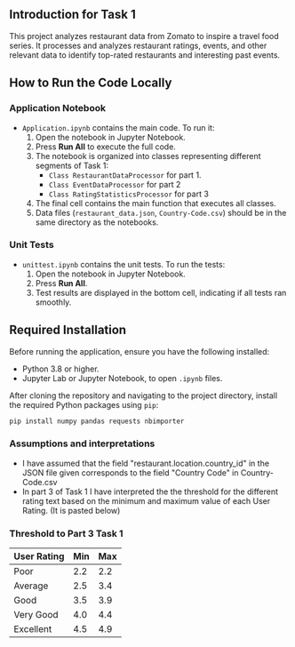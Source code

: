 ## Introduction for Task 1

This project analyzes restaurant data from Zomato to inspire a travel food series. It processes and analyzes restaurant ratings, events, and other relevant data to identify top-rated restaurants and interesting past events.

## How to Run the Code Locally

### Application Notebook

- `Application.ipynb` contains the main code. To run it:
  1. Open the notebook in Jupyter Notebook.
  2. Press **Run All** to execute the full code.
  3. The notebook is organized into classes representing different segments of Task 1:
     - `Class RestaurantDataProcessor` for part 1.
     - `Class EventDataProcessor` for part 2
     - `Class RatingStatisticsProcessor` for part 3
  4. The final cell contains the main function that executes all classes.
  5. Data files (`restaurant_data.json`, `Country-Code.csv`) should be in the same directory as the notebooks.

### Unit Tests

- `unittest.ipynb` contains the unit tests. To run the tests:
  1. Open the notebook in Jupyter Notebook.
  2. Press **Run All**.
  3. Test results are displayed in the bottom cell, indicating if all tests ran smoothly.

## Required Installation

Before running the application, ensure you have the following installed:
- Python 3.8 or higher.
- Jupyter Lab or Jupyter Notebook, to open `.ipynb` files.

After cloning the repository and navigating to the project directory, install the required Python packages using `pip`:

```bash
pip install numpy pandas requests nbimporter
```
### Assumptions and interpretations
- I have assumed that the field "restaurant.location.country_id" in the JSON file given corresponds to the field "Country Code" in Country-Code.csv
- In part 3 of Task 1 I have interpreted the the threshold for the different rating text based on the minimum and maximum value of each User Rating. (It is pasted below)

### Threshold to Part 3 Task 1
| User Rating  | Min | Max |
|--------------|-----|-----|
| Poor         | 2.2 | 2.2 |
| Average      | 2.5 | 3.4 |
| Good         | 3.5 | 3.9 |
| Very Good    | 4.0 | 4.4 |
| Excellent    | 4.5 | 4.9 |
